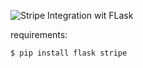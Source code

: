 ![Stripe Integration wit FLask](https://user-images.githubusercontent.com/51321911/137489663-88aff8f1-0957-49a2-ab05-467be74de307.png)

requirements:

`$ pip install flask stripe`
